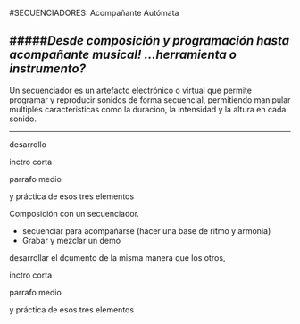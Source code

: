 #SECUENCIADORES: Acompañante Autómata


#####*Desde composición y programación hasta acompañante musical! ...herramienta o instrumento?*
----
Un secuenciador es un artefacto electrónico o virtual que permite programar y reproducir sonidos de forma secuencial, permitiendo manipular multiples caracteristicas como la duracion, la intensidad y la altura en cada sonido. 

----

desarrollo



inctro corta

parrafo medio

y práctica de esos tres elementos

 Composición con un secuenciador.
- secuenciar para acompañarse (hacer una base de ritmo y armonía)
- Grabar y mezclar un demo
 
desarrollar el dcumento de la misma manera que los otros,
 
inctro corta

parrafo medio
 
y práctica de esos tres elementos
